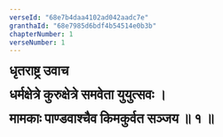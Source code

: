 ```yaml
---
verseId: "68e7b4daa4102ad042aadc7e"
granthaId: "68e7985d6bdf4b54514e0b3b"
chapterNumber: 1
verseNumber: 1
---
```


<p><strong><span style="font-size: 18pt;">धृतराष्ट्र उवाच</span></strong><strong><span style="font-size: 18pt;"></span></strong></p>

<p><strong><span style="font-size: 18pt;">धर्मक्षेत्रे कुरुक्षेत्रे समवेता
युयुत्सवः ।</span></strong></p>
<p><strong><span style="font-size: 18pt;">मामकाः पाण्डवाश्चैव किमकुर्वत सञ्जय ॥ १
॥</span></strong><strong><span style="font-size: 18pt;"></span></strong></p>
